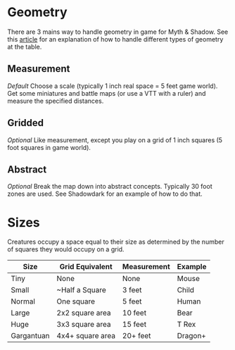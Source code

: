 # Geometry

There are 3 mains way to handle geometry in game for Myth & Shadow. See this [article](https://slyflourish.com/the_abstract_battlemap.html) for an explanation of how to handle different types of geometry at the table.

## Measurement

*Default*
Choose a scale (typically 1 inch real space = 5 feet game world). Get some miniatures and battle maps (or use a VTT with a ruler) and measure the specified distances.

## Gridded

*Optional*
Like measurement, except you play on a grid of 1 inch squares (5 foot squares in game world).

## Abstract

*Optional*
Break the map down into abstract concepts. Typically 30 foot zones are used. See Shadowdark for an example of how to do that.

# Sizes

Creatures occupy a space equal to their size as determined by the number of squares they would occupy on a grid.

| Size       | Grid Equivalent  | Measurement | Example |
| ---------- | ---------------- | ----------- | ------- |
| Tiny       | None             | None        | Mouse   |
| Small      | ~Half a Square   | 3 feet      | Child   |
| Normal     | One square       | 5 feet      | Human   |
| Large      | 2x2 square area  | 10 feet     | Bear    |
| Huge       | 3x3 square area  | 15 feet     | T Rex   |
| Gargantuan | 4x4+ square area | 20+ feet    | Dragon+ |

